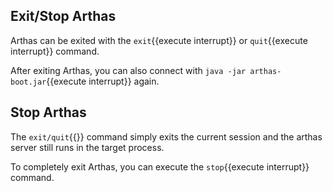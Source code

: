 ## Exit/Stop Arthas

Arthas can be exited with the `exit`{{execute interrupt}} or `quit`{{execute interrupt}} command.

After exiting Arthas, you can also connect with `java -jar arthas-boot.jar`{{execute interrupt}} again.

## Stop Arthas

The `exit/quit`{{}} command simply exits the current session and the arthas server still runs in the target process.

To completely exit Arthas, you can execute the `stop`{{execute interrupt}} command.
